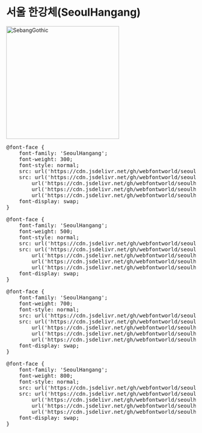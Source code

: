 
# 서울 한강체(SeoulHangang)

<a href="https://wess.tistory.com/250" target="_blank">
    <img src="https://webfontworld.github.io/SeoulHangang/SeoulHangang.jpg" alt="SebangGothic" style="width:300px">
</a>

<pre>
@font-face {
    font-family: 'SeoulHangang';
    font-weight: 300;
    font-style: normal;
    src: url('https://cdn.jsdelivr.net/gh/webfontworld/seoulhangang/SeoulHangangLight.eot');
    src: url('https://cdn.jsdelivr.net/gh/webfontworld/seoulhangang/SeoulHangangLight.eot?#iefix') format('embedded-opentype'),
        url('https://cdn.jsdelivr.net/gh/webfontworld/seoulhangang/SeoulHangangLight.woff2') format('woff2'),
        url('https://cdn.jsdelivr.net/gh/webfontworld/seoulhangang/SeoulHangangLight.woff') format('woff'),
        url('https://cdn.jsdelivr.net/gh/webfontworld/seoulhangang/SeoulHangangLight.ttf') format("truetype");
    font-display: swap;
}

@font-face {
    font-family: 'SeoulHangang';
    font-weight: 500;
    font-style: normal;
    src: url('https://cdn.jsdelivr.net/gh/webfontworld/seoulhangang/SeoulHangangMedium.eot');
    src: url('https://cdn.jsdelivr.net/gh/webfontworld/seoulhangang/SeoulHangangMedium.eot?#iefix') format('embedded-opentype'),
        url('https://cdn.jsdelivr.net/gh/webfontworld/seoulhangang/SeoulHangangMedium.woff2') format('woff2'),
        url('https://cdn.jsdelivr.net/gh/webfontworld/seoulhangang/SeoulHangangMedium.woff') format('woff'),
        url('https://cdn.jsdelivr.net/gh/webfontworld/seoulhangang/SeoulHangangMedium.ttf') format("truetype");
    font-display: swap;
}

@font-face {
    font-family: 'SeoulHangang';
    font-weight: 700;
    font-style: normal;
    src: url('https://cdn.jsdelivr.net/gh/webfontworld/seoulhangang/SeoulHangangBold.eot');
    src: url('https://cdn.jsdelivr.net/gh/webfontworld/seoulhangang/SeoulHangangBold.eot?#iefix') format('embedded-opentype'),
        url('https://cdn.jsdelivr.net/gh/webfontworld/seoulhangang/SeoulHangangBold.woff2') format('woff2'),
        url('https://cdn.jsdelivr.net/gh/webfontworld/seoulhangang/SeoulHangangBold.woff') format('woff'),
        url('https://cdn.jsdelivr.net/gh/webfontworld/seoulhangang/SeoulHangangBold.ttf') format("truetype");
    font-display: swap;
}

@font-face {
    font-family: 'SeoulHangang';
    font-weight: 800;
    font-style: normal;
    src: url('https://cdn.jsdelivr.net/gh/webfontworld/seoulhangang/SeoulHangangExtraBold.eot');
    src: url('https://cdn.jsdelivr.net/gh/webfontworld/seoulhangang/SeoulHangangExtraBold.eot?#iefix') format('embedded-opentype'),
        url('https://cdn.jsdelivr.net/gh/webfontworld/seoulhangang/SeoulHangangExtraBold.woff2') format('woff2'),
        url('https://cdn.jsdelivr.net/gh/webfontworld/seoulhangang/SeoulHangangExtraBold.woff') format('woff'),
        url('https://cdn.jsdelivr.net/gh/webfontworld/seoulhangang/SeoulHangangExtraBold.ttf') format("truetype");
    font-display: swap;
}
</pre>
